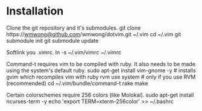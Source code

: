 # Installation

Clone the git repository and it's submodules.
    git clone https://wmwong@github.com/wmwong/dotvim.git ~/.vim
    cd ~/.vim
    git submodule init
    git submodule update

Softlink you .vimrc.
    ln -s ~/.vim/vimrc ~/.vimrc

Command-t requires vim to be compiled with ruby. It also needs to be made using the system's default ruby.
    sudo apt-get install vim-gnome -y # installs gvim which recompiles vim with ruby
    rvm use system # only if you use RVM (recommended)
    cd ~/.vim/bundle/command-t
    rake make

Certain colorschemes require 256 colors (like Molokai).
    sudo apt-get install ncurses-term -y
    echo 'export TERM=xterm-256color' >> ~/.bashrc
